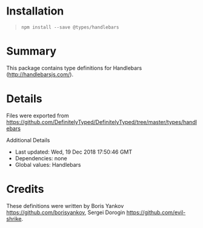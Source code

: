 # Installation
> `npm install --save @types/handlebars`

# Summary
This package contains type definitions for Handlebars (http://handlebarsjs.com/).

# Details
Files were exported from https://github.com/DefinitelyTyped/DefinitelyTyped/tree/master/types/handlebars

Additional Details
 * Last updated: Wed, 19 Dec 2018 17:50:46 GMT
 * Dependencies: none
 * Global values: Handlebars

# Credits
These definitions were written by Boris Yankov <https://github.com/borisyankov>, Sergei Dorogin <https://github.com/evil-shrike>.
